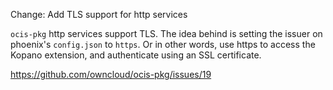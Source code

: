 Change: Add TLS support for http services

`ocis-pkg` http services support TLS. The idea behind is setting the issuer on phoenix's `config.json` to `https`. Or in other words, use https to access the Kopano extension, and authenticate using an SSL certificate.

https://github.com/owncloud/ocis-pkg/issues/19